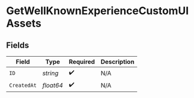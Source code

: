 # GetWellKnownExperienceCustomUIAssets


## Fields

| Field              | Type               | Required           | Description        |
| ------------------ | ------------------ | ------------------ | ------------------ |
| `ID`               | *string*           | :heavy_check_mark: | N/A                |
| `CreatedAt`        | *float64*          | :heavy_check_mark: | N/A                |